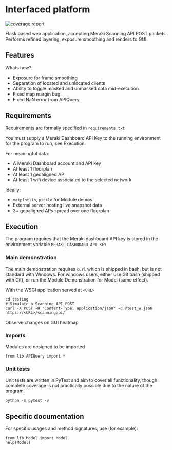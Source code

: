 # Interfaced platform
[![coverage report](https://stgit.dcs.gla.ac.uk/tp3-2020-CS09/cs09-main/badges/master/coverage.svg)](https://stgit.dcs.gla.ac.uk/tp3-2020-CS09/cs09-main/-/commits/master)

Flask based web application, accepting Meraki Scanning API POST packets.
Performs refined layering, exposure smoothing and renders to GUI.

## Features
 
Whats new?
- Exposure for frame smoothing
- Separation of located and unlocated clients
- Ability to toggle masked and unmasked data mid-execution
- Fixed map margin bug
- Fixed NaN error from APIQuery

## Requirements

Requirements are formally specified in `requirements.txt`

You must supply a Meraki Dashboard API Key to the running environment for the program to run, see Execution.

For meaningful data:
- A Meraki Dashboard account and API key
- At least 1 floorplan
- At least 1 geoaligned AP
- At least 1 wifi device associated to the selected network

Ideally:
- `matplotlib`, `pickle` for Module demos
- External server hosting live snapshot data
- 3+ geoaligned APs spread over one floorplan

## Execution

The program requires that the Meraki dashboard API key is stored in the environment variable `MERAKI_DASHBOARD_API_KEY`

### Main demonstration
The main demonstration requires `curl` which is shipped in bash, but is not standard with Windows. For windows users, either use Git bash (shipped with Git), or run the Module Demonstration for Model (same effect).

With the WSGI application served at `<URL>`

    cd testing
    # Simulate a Scanning API POST
    curl -X POST -H "Content-Type: application/json" -d @test_w.json https://<URL>/scanningapi/

Observe changes on GUI heatmap

### Imports
Modules are designed to be imported

    from lib.APIQuery import *

### Unit tests
Unit tests are written in PyTest and aim to cover all functionality, though complete coverage is not practically possible due to the nature of the program.

    python -m pytest -v


## Specific documentation
For specific usages and method signatures, use (for example):

    from lib.Model import Model
    help(Model)